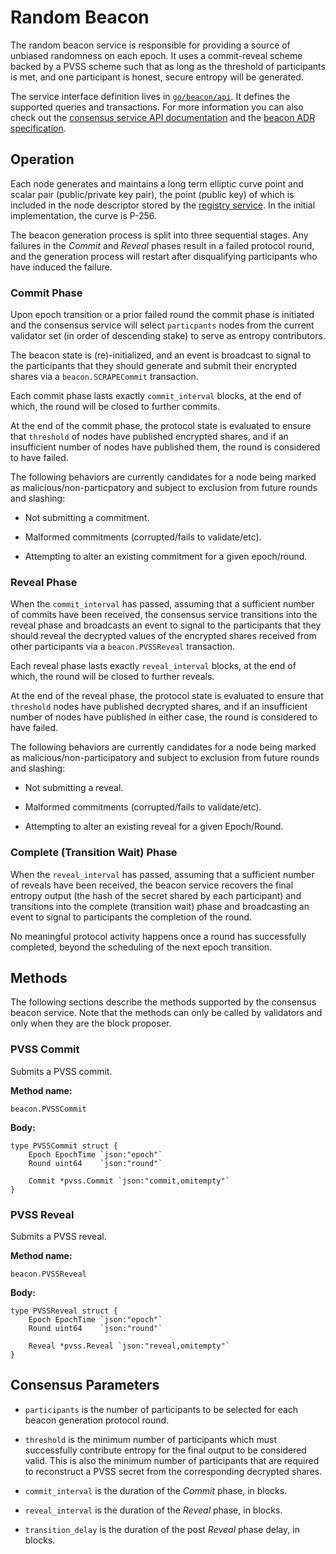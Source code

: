 # Random Beacon

The random beacon service is responsible for providing a source of unbiased
randomness on each epoch. It uses a commit-reveal scheme backed by a PVSS scheme
such that as long as the threshold of participants is met, and one participant
is honest, secure entropy will be generated.

The service interface definition lives in [`go/beacon/api`]. It defines the
supported queries and transactions. For more information you can also check out
the [consensus service API documentation] and the [beacon ADR specification].

<!-- markdownlint-disable line-length -->
[`go/beacon/api`]: https://github.com/oasisprotocol/oasis-core/tree/master/go/beacon/api
[consensus service API documentation]: https://pkg.go.dev/github.com/oasisprotocol/oasis-core/go/beacon/api?tab=doc
[beacon ADR specification]: ../../adr/0007-improved-random-beacon.md
<!-- markdownlint-enable line-length -->

## Operation

Each node generates and maintains a long term elliptic curve point and scalar
pair (public/private key pair), the point (public key) of which is included in
the node descriptor stored by the [registry service]. In the initial
implementation, the curve is P-256.

The beacon generation process is split into three sequential stages.  Any
failures in the _Commit_ and _Reveal_ phases result in a failed protocol round,
and the generation process will restart after disqualifying participants who
have induced the failure.

[registry service]: registry.md

### Commit Phase

Upon epoch transition or a prior failed round the commit phase is initiated and
the consensus service will select `particpants` nodes from the current validator
set (in order of descending stake) to serve as entropy contributors.

The beacon state is (re)-initialized, and an event is broadcast to signal to the
participants that they should generate and submit their encrypted shares via a
`beacon.SCRAPECommit` transaction.

Each commit phase lasts exactly `commit_interval` blocks, at the end of which,
the round will be closed to further commits.

At the end of the commit phase, the protocol state is evaluated to ensure that
`threshold` of nodes have published encrypted shares, and if an insufficient
number of nodes have published them, the round is considered to have failed.

The following behaviors are currently candidates for a node being marked as
malicious/non-particpatory and subject to exclusion from future rounds and
slashing:

- Not submitting a commitment.

- Malformed commitments (corrupted/fails to validate/etc).

- Attempting to alter an existing commitment for a given epoch/round.

### Reveal Phase

When the `commit_interval` has passed, assuming that a sufficient number of
commits have been received, the consensus service transitions into the reveal
phase and broadcasts an event to signal to the participants that they should
reveal the decrypted values of the encrypted shares received from other
participants via a `beacon.PVSSReveal` transaction.

Each reveal phase lasts exactly `reveal_interval` blocks, at the end of which,
the round will be closed to further reveals.

At the end of the reveal phase, the protocol state is evaluated to ensure that
`threshold` nodes have published decrypted shares, and if an insufficient number
of nodes have published in either case, the round is considered to have failed.

The following behaviors are currently candidates for a node being marked as
malicious/non-participatory and subject to exclusion from future rounds and
slashing:

- Not submitting a reveal.

- Malformed commitments (corrupted/fails to validate/etc).

- Attempting to alter an existing reveal for a given Epoch/Round.

### Complete (Transition Wait) Phase

When the `reveal_interval` has passed, assuming that a sufficient number of
reveals have been received, the beacon service recovers the final entropy output
(the hash of the secret shared by each participant) and transitions into the
complete (transition wait) phase and broadcasting an event to signal to
participants the completion of the round.

No meaningful protocol activity happens once a round has successfully completed,
beyond the scheduling of the next epoch transition.

## Methods

The following sections describe the methods supported by the consensus beacon
service. Note that the methods can only be called by validators and only when
they are the block proposer.

### PVSS Commit

Submits a PVSS commit.

**Method name:**

```
beacon.PVSSCommit
```

**Body:**

```golang
type PVSSCommit struct {
    Epoch EpochTime `json:"epoch"`
    Round uint64    `json:"round"`

    Commit *pvss.Commit `json:"commit,omitempty"`
}
```

### PVSS Reveal

Submits a PVSS reveal.

**Method name:**

```
beacon.PVSSReveal
```

**Body:**

```golang
type PVSSReveal struct {
    Epoch EpochTime `json:"epoch"`
    Round uint64    `json:"round"`

    Reveal *pvss.Reveal `json:"reveal,omitempty"`
}
```

## Consensus Parameters

- `participants` is the number of participants to be selected for each beacon
  generation protocol round.

- `threshold` is the minimum number of participants which must successfully
  contribute entropy for the final output to be considered valid. This is also
  the minimum number of participants that are required to reconstruct a PVSS
  secret from the corresponding decrypted shares.

- `commit_interval` is the duration of the _Commit_ phase, in blocks.

- `reveal_interval` is the duration of the _Reveal_ phase, in blocks.

- `transition_delay` is the duration of the post _Reveal_ phase delay, in
  blocks.
